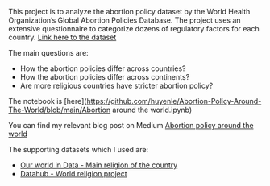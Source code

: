 This project is to analyze the abortion policy dataset by the World Health Organization’s Global Abortion Policies Database. The project uses an extensive questionnaire to categorize dozens of regulatory factors for each country. [Link here to the dataset](https://abortion-policies.srhr.org/) 


The main questions are:
 - How the abortion policies differ across countries?
 - How the abortion policies differ across continents?
 - Are more religious countries have stricter abortion policy?


The notebook is [here](https://github.com/huyenle/Abortion-Policy-Around-The-World/blob/main/Abortion around the world.ipynb)

  
You can find my relevant blog post on Medium [Abortion policy around the world](https://medium.com/@huyen_le/abortion-policy-around-the-world-d6a06f2e7acd)

The supporting datasets which I used are:
 - [Our world in Data - Main religion of the country](https://ourworldindata.org/grapher/main-religion-of-the-country-in)
 - [Datahub - World religion project](https://datahub.io/sagargg/world-religion-projections)
